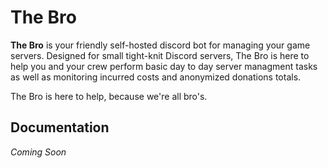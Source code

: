 # The Bro

**The Bro** is your friendly self-hosted discord bot for managing your game servers. Designed for small tight-knit Discord servers, The Bro is here to help you and your crew perform basic day to day server managment tasks as well as monitoring incurred costs and anonymized donations totals.

The Bro is here to help, because we're all bro's.

## Documentation

*Coming Soon*